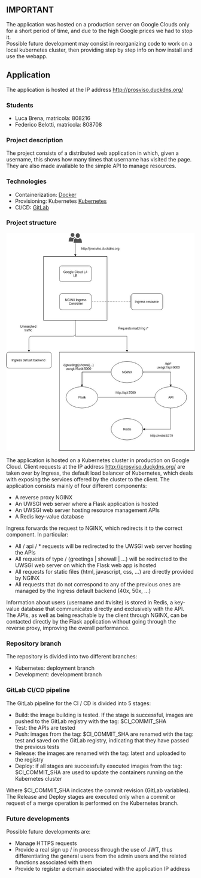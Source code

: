 ## IMPORTANT
The application was hosted on a production server on Google Clouds only for a short period of time, and due to the high Google prices we had to stop it.  
Possible future development may consist in reorganizing code to work on a local kubernetes cluster, then providing step by step info on how install and use the webapp.

## Application

The application is hosted at the IP address http://prosviso.duckdns.org/

### Students

* Luca Brena, matricola: 808216
* Federico Belotti, matricola: 808708

### Project description

The project consists of a distributed web application in which, given a username, this shows how many times that username has visited the page.
They are also made available to the simple API to manage resources.

### Technologies

* Containerization: [Docker](https://docker.com)
* Provisioning: Kubernetes [Kubernetes](https://kubernetes.io)
* CI/CD: [GitLab](https://gitlab.com)

### Project structure

![](nginx/html/static/images/workflow.png)

The application is hosted on a Kubernetes cluster in production on Google Cloud.
Client requests at the IP address http://prosviso.duckdns.org/ are taken over by Ingress, the default load balancer of Kubernetes, which deals with exposing the services offered by the cluster to the client.
The application consists mainly of four different components:

* A reverse proxy NGINX
* An UWSGI web server where a Flask application is hosted
* An UWSGI web server hosting resource management APIs
* A Redis key-value database

Ingress forwards the request to NGINX, which redirects it to the correct component.
In particular:

* All / api / * requests will be redirected to the UWSGI web server hosting the APIs
* All requests of type / (greetings | showall | ...) will be redirected to the UWSGI web server on which the Flask web app is hosted
* All requests for static files (html, javascript, css, ...) are directly provided by NGINX
* All requests that do not correspond to any of the previous ones are managed by the Ingress default backend (40x, 50x, ...)

Information about users (username and #visite) is stored in Redis, a key-value database that communicates directly and exclusively with the API.
The APIs, as well as being reachable by the client through NGINX, can be contacted directly by the Flask application without going through the reverse proxy, improving the overall performance.

### Repository branch

The repository is divided into two different branches:

* Kubernetes: deployment branch
* Development: development branch

### GitLab CI/CD pipeline

The GitLab pipeline for the CI / CD is divided into 5 stages:

* Build: the image building is tested. If the stage is successful, images are pushed to the GitLab registry with the tag: $CI_COMMIT_SHA
* Test: the APIs are tested
* Push: images from the tag: $CI_COMMIT_SHA are renamed with the tag: test and saved on the GitLab registry, indicating that they have passed the previous tests
* Release: the images are renamed with the tag: latest and uploaded to the registry
* Deploy: if all stages are successfully executed images from the tag: $CI_COMMIT_SHA are used to update the containers running on the Kubernetes cluster

Where $CI_COMMIT_SHA indicates the commit revision (GitLab variables).
The Release and Deploy stages are executed only when a commit or request of a merge operation is performed on the Kubernetes branch.

### Future developments

Possible future developments are:

* Manage HTTPS requests
* Provide a real sign up / in process through the use of JWT, thus differentiating the general users from the admin users and the related functions associated with them
* Provide to register a domain associated with the application IP address
